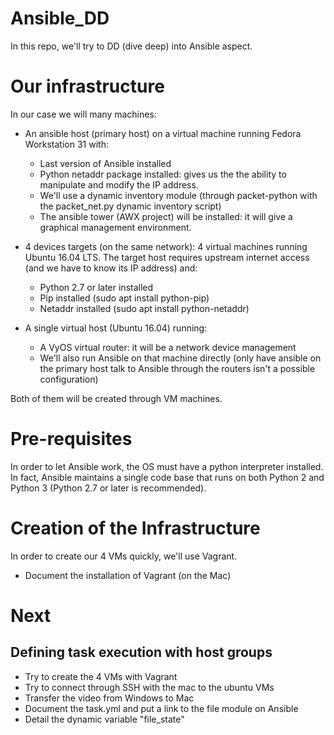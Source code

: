 # Ansible_DD
In this repo, we'll try to DD (dive deep) into Ansible aspect.

# Our infrastructure

In our case we will many machines:
- An ansible host (primary host) on a virtual machine running Fedora Workstation 31 with:
    - Last version of Ansible installed
    - Python netaddr package installed: gives us the the ability to manipulate and modify the IP address. 
    - We'll use a dynamic inventory module (through packet-python with the packet_net.py dynamic inventory script)
    - The ansible tower (AWX project) will be installed: it will give a graphical management environment. 

- 4 devices targets (on the same network): 4 virtual machines running Ubuntu 16.04 LTS. The target host requires upstream internet access (and we have to know its IP address) and: 
    - Python 2.7 or later installed
    - Pip installed (sudo apt install python-pip)
    - Netaddr installed (sudo apt install python-netaddr)

- A single virtual host (Ubuntu 16.04) running: 
    - A VyOS virtual router: it will be a network device management 
    - We'll also run Ansible on that machine directly (only have ansible on the primary host talk to Ansible through the routers isn't a possible configuration)

Both of them will be created through VM machines. 

# Pre-requisites

In order to let Ansible work, the OS must have a python interpreter installed. In fact, Ansible maintains a single code base that runs on both Python 2 and Python 3 (Python 2.7 or later is recommended). 

# Creation of the Infrastructure 

In order to create our 4 VMs quickly, we'll use Vagrant. 
- Document the installation of Vagrant (on the Mac) 

# Next 

## Defining task execution with host groups 

- Try to create the 4 VMs with Vagrant 
- Try to connect through SSH with the mac to the ubuntu VMs
- Transfer the video from Windows to Mac
- Document the task.yml and put a link to the file module on Ansible 
- Detail the dynamic variable "file_state"